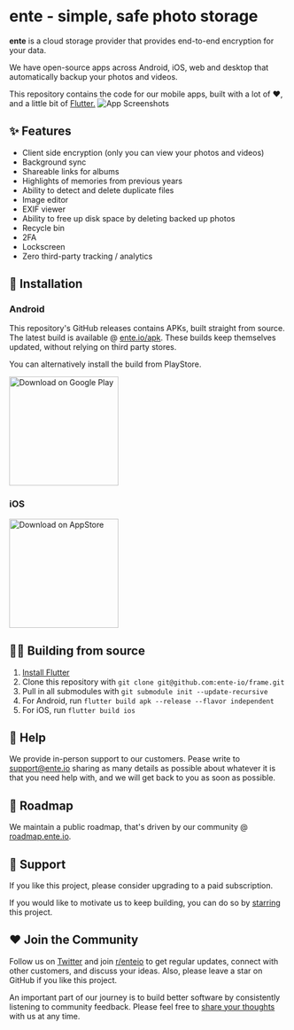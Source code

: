 # ente - simple, safe photo storage

**ente** is a cloud storage provider that provides end-to-end encryption for your data.

We have open-source apps across Android, iOS, web and desktop that automatically backup your photos and videos.

This repository contains the code for our mobile apps, built with a lot of ❤️, and a little bit of [Flutter.](https://flutter.dev)
![App Screenshots](https://user-images.githubusercontent.com/1161789/154794909-c391f947-266f-4298-956b-a67b5eb9a169.png)

## ✨ Features

- Client side encryption (only you can view your photos and videos)
- Background sync
- Shareable links for albums
- Highlights of memories from previous years
- Ability to detect and delete duplicate files
- Image editor
- EXIF viewer
- Ability to free up disk space by deleting backed up photos
- Recycle bin
- 2FA
- Lockscreen
- Zero third-party tracking / analytics

## 📲 Installation

### Android

This repository's GitHub releases contains APKs, built straight from source. The latest build is available @ [ente.io/apk](https://ente.io/apk). These builds keep themselves updated, without relying on third party stores.

You can alternatively install the build from PlayStore.

<a href="https://play.google.com/store/apps/details?id=io.ente.photos">
  <img width="197" alt="Download on Google Play" src="https://user-images.githubusercontent.com/1161789/154795146-e7590d31-7636-4eee-b404-e2dc05fa25b7.png">
</a>


### iOS
<a href="https://apps.apple.com/in/app/ente-photos/id1542026904">
  <img width="197" alt="Download on AppStore" src="https://user-images.githubusercontent.com/1161789/154795157-c4468ff9-97fd-46f3-87fe-dca789d8733a.png">
</a>


## 🧑‍💻 Building from source

1. [Install Flutter](https://flutter.dev/docs/get-started/install)
2. Clone this repository with `git clone git@github.com:ente-io/frame.git` 
3. Pull in all submodules with `git submodule init --update-recursive`
4. For Android, run `flutter build apk --release --flavor independent`
5. For iOS, run `flutter build ios` 

## 🙋 Help

We provide in-person support to our customers. Pease write to [support@ente.io](mailto:support@ente.io) sharing as many details as possible about whatever it is that you need help with, and we will get back to you as soon as possible.

## 🧭 Roadmap

We maintain a public roadmap, that's driven by our community @ [roadmap.ente.io](https://roadmap.ente.io).

## 🤗 Support

If you like this project, please consider upgrading to a paid subscription.

If you would like to motivate us to keep building, you can do so by [starring](https://github.com/ente-io/frame/stargazers) this project.

## ❤️ Join the Community

Follow us on [Twitter](https://twitter.com/enteio) and join [r/enteio](https://reddit.com/r/enteio) to get regular updates, connect with other customers, and discuss your ideas. Also, please leave a star on GitHub if you like this project.

An important part of our journey is to build better software by consistently listening to community feedback. Please feel free to [share your thoughts](mailto:feedback@ente.io) with us at any time.
